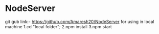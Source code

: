 # NodeServer

git gub link:-
https://github.com/Amaresh20/NodeServer
for using in local machine
1.cd "local folder";
2.npm install
3.npm start
